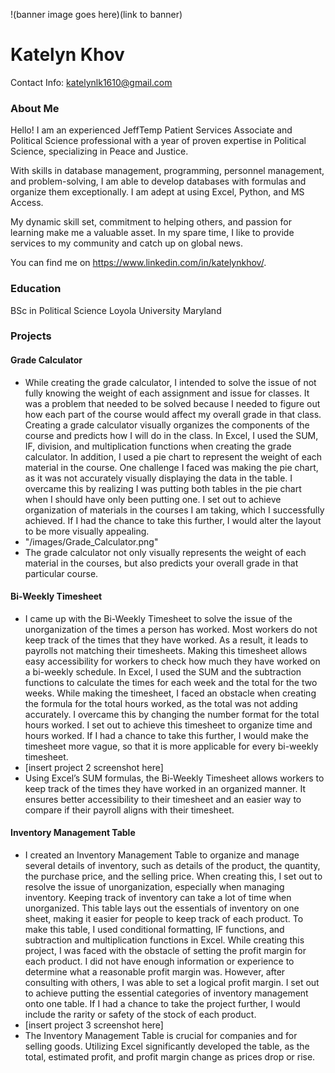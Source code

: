 !(banner image goes here)(link to banner)
# Katelyn Khov
Contact Info: katelynlk1610@gmail.com
### About Me 
Hello! I am an experienced JeffTemp Patient Services Associate and Political Science professional with a year of proven expertise in Political Science, specializing in Peace and Justice. 

With skills in database management, programming, personnel management, and problem-solving, I am able to develop databases with formulas and organize them exceptionally. I am adept at using Excel, Python, and MS Access. 

My dynamic skill set, commitment to helping others, and passion for learning make me a valuable asset. In my spare time, I like to provide services to my community and catch up on global news.

You can find me on https://www.linkedin.com/in/katelynkhov/.

### Education 
BSc in Political Science
Loyola University Maryland

### Projects

#### Grade Calculator
 - While creating the grade calculator, I intended to solve the issue of not fully knowing the weight of each assignment and issue for classes. It was a problem that needed to be solved because I needed to figure out how each part of the course would affect my overall grade in that class. Creating a grade calculator visually organizes the components of the course and predicts how I will do in the class. In Excel, I used the SUM, IF, division, and multiplication functions when creating the grade calculator. In addition, I used a pie chart to represent the weight of each material in the course. One challenge I faced was making the pie chart, as it was not accurately visually displaying the data in the table. I overcame this by realizing I was putting both tables in the pie chart when I should have only been putting one. I set out to achieve organization of materials in the courses I am taking, which I successfully achieved. If I had the chance to take this further, I would alter the layout to be more visually appealing.
 - "/images/Grade_Calculator.png"
 - The grade calculator not only visually represents the weight of each material in the courses, but also predicts your overall grade in that particular course. 


#### Bi-Weekly Timesheet
 - I came up with the Bi-Weekly Timesheet to solve the issue of the unorganization of the times a person has worked. Most workers do not keep track of the times that they have worked. As a result, it leads to payrolls not matching their timesheets. Making this timesheet allows easy accessibility for workers to check how much they have worked on a bi-weekly schedule. In Excel, I used the SUM and the subtraction functions to calculate the times for each week and the total for the two weeks. While making the timesheet, I faced an obstacle when creating the formula for the total hours worked, as the total was not adding accurately. I overcame this by changing the number format for the total hours worked. I set out to achieve this timesheet to organize time and hours worked. If I had a chance to take this further, I would make the timesheet more vague, so that it is more applicable for every bi-weekly timesheet.
 - [insert project 2 screenshot here]
 - Using Excel’s SUM formulas, the Bi-Weekly Timesheet allows workers to keep track of the times they have worked in an organized manner. It ensures better accessibility to their timesheet and an easier way to compare if their payroll aligns with their timesheet. 


#### Inventory Management Table
 - I created an Inventory Management Table to organize and manage several details of inventory, such as details of the product, the quantity, the purchase price, and the selling price. When creating this, I set out to resolve the issue of unorganization, especially when managing inventory. Keeping track of inventory can take a lot of time when unorganized. This table lays out the essentials of inventory on one sheet, making it easier for people to keep track of each product. To make this table, I used conditional formatting, IF functions, and subtraction and multiplication functions in Excel. While creating this project, I was faced with the obstacle of setting the profit margin for each product. I did not have enough information or experience to determine what a reasonable profit margin was. However, after consulting with others, I was able to set a logical profit margin. I set out to achieve putting the essential categories of inventory management onto one table. If I had a chance to take the project further, I would include the rarity or safety of the stock of each product. 
 - [insert project 3 screenshot here]
 - The Inventory Management Table is crucial for companies and for selling goods. Utilizing Excel significantly developed the table, as the total, estimated profit, and profit margin change as prices drop or rise. 

